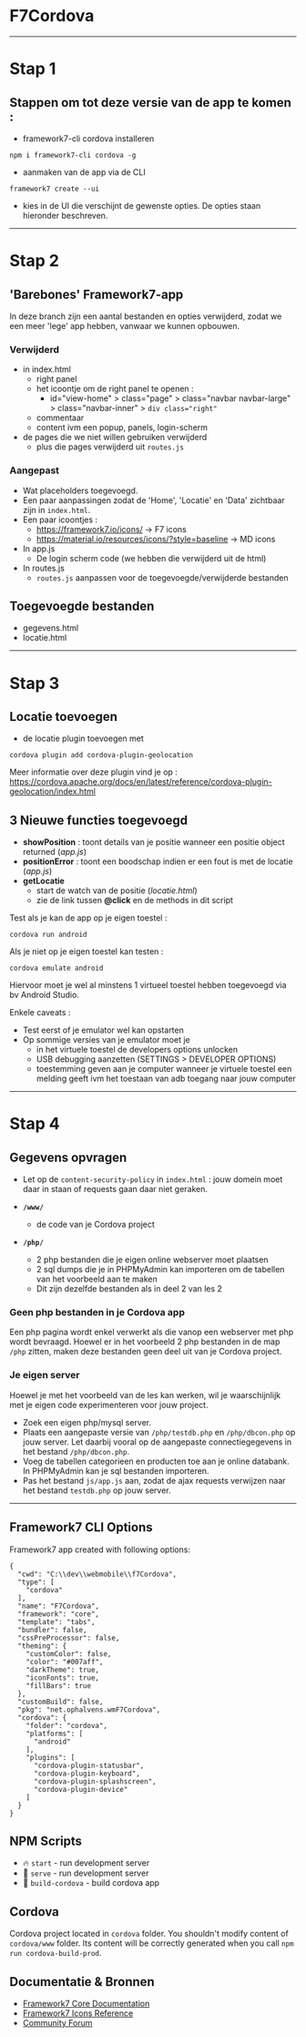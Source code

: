 # F7Cordova
---
# Stap 1
## Stappen om tot deze versie van de app te komen :
 * framework7-cli cordova installeren
 ```
 npm i framework7-cli cordova -g
 ```
 * aanmaken van de app via de CLI
 ```
 framework7 create --ui
 ```
 * kies in de UI die verschijnt de gewenste opties. 
   De opties staan hieronder beschreven.

---
# Stap 2
## 'Barebones' Framework7-app

In deze branch zijn een aantal bestanden en opties verwijderd, zodat we een meer 'lege' app hebben, vanwaar we kunnen opbouwen.

### Verwijderd 
 * in index.html
   * right panel
   * het icoontje om de right panel te openen :
     * id="view-home" > class="page" > class="navbar navbar-large" > class="navbar-inner" > ```div class="right"```
   * commentaar
   * content ivm een popup, panels, login-scherm  
 * de pages die we niet willen gebruiken verwijderd
   * plus die pages verwijderd uit ```routes.js```


### Aangepast 
 * Wat placeholders toegevoegd.
 * Een paar aanpassingen zodat de 'Home', 'Locatie' en 'Data' zichtbaar zijn in ```index.html```.
 * Een paar icoontjes :
   * https://framework7.io/icons/  -> F7 icons
   * https://material.io/resources/icons/?style=baseline -> MD icons
 * In app.js
   * De login scherm code (we hebben die verwijderd uit de html)
 * In routes.js
   * ```routes.js``` aanpassen voor de toegevoegde/verwijderde bestanden

## Toegevoegde bestanden
 * gegevens.html
 * locatie.html

---
# Stap 3
## Locatie toevoegen
 *  de locatie plugin toevoegen met 
 ```
 cordova plugin add cordova-plugin-geolocation
 ```
 Meer informatie over deze plugin vind je op : https://cordova.apache.org/docs/en/latest/reference/cordova-plugin-geolocation/index.html


## 3 Nieuwe functies toegevoegd 
  * **showPosition** : toont details van je positie wanneer een positie object returned (*app.js*)
  * **positionError** : toont een boodschap indien er een fout is met de locatie (*app.js*)
  * **getLocatie** 
    * start de watch van de positie (*locatie.html*)
    * zie de link tussen **@click** en de methods in dit script

Test als je kan de app op je eigen toestel :
```
cordova run android
```
Als je niet op je eigen toestel kan testen :
```
cordova emulate android
```
Hiervoor moet je wel al minstens 1 virtueel toestel hebben toegevoegd via bv Android Studio.

Enkele caveats :

* Test eerst of je emulator wel kan opstarten
* Op sommige versies van je emulator moet je
  * in het virtuele toestel de developers options unlocken
  * USB debugging aanzetten (SETTINGS > DEVELOPER OPTIONS)
  * toestemming geven aan je computer wanneer je virtuele toestel een melding geeft ivm het toestaan van adb toegang naar jouw computer

---
# Stap 4 
## Gegevens opvragen


* Let op de ```content-security-policy``` in ```index.html``` : jouw domein moet daar in staan of requests gaan daar niet geraken.

* **`/www/`**
  * de code van je Cordova project
* **`/php/`**
  * 2 php bestanden die je eigen online webserver moet plaatsen
  * 2 sql dumps die je in PHPMyAdmin kan importeren om de tabellen van het voorbeeld aan te maken
  * Dit zijn dezelfde bestanden als in deel 2 van les 2

### Geen php bestanden in je Cordova app
Een php pagina wordt enkel verwerkt als die vanop een webserver met php wordt bevraagd. Hoewel er in het voorbeeld 2 php bestanden in de map `/php` zitten, maken deze bestanden geen deel uit van je Cordova project.

### Je eigen server
Hoewel je met het voorbeeld van de les kan werken, wil je waarschijnlijk met je eigen code experimenteren voor jouw project.

* Zoek een eigen php/mysql server.
* Plaats een aangepaste versie van `/php/testdb.php` en `/php/dbcon.php` op jouw server. Let daarbij vooral op de aangepaste connectiegegevens in het bestand `/php/dbcon.php`.
* Voeg de tabellen categorieen en producten toe aan je online databank. In PHPMyAdmin kan je sql bestanden importeren.
* Pas het bestand `js/app.js` aan, zodat de ajax requests verwijzen naar het bestand `testdb.php` op jouw server.


---
## Framework7 CLI Options

Framework7 app created with following options:

```
{
  "cwd": "C:\\dev\\webmobile\\f7Cordova",
  "type": [
    "cordova"
  ],
  "name": "F7Cordova",
  "framework": "core",
  "template": "tabs",
  "bundler": false,
  "cssPreProcessor": false,
  "theming": {
    "customColor": false,
    "color": "#007aff",
    "darkTheme": true,
    "iconFonts": true,
    "fillBars": true
  },
  "customBuild": false,
  "pkg": "net.ophalvens.wmF7Cordova",
  "cordova": {
    "folder": "cordova",
    "platforms": [
      "android"
    ],
    "plugins": [
      "cordova-plugin-statusbar",
      "cordova-plugin-keyboard",
      "cordova-plugin-splashscreen",
      "cordova-plugin-device"
    ]
  }
}
```

## NPM Scripts

* 🔥 `start` - run development server
* 🔧 `serve` - run development server
* 📱 `build-cordova` - build cordova app
## Cordova

Cordova project located in `cordova` folder. You shouldn't modify content of `cordova/www` folder. Its content will be correctly generated when you call `npm run cordova-build-prod`.

## Documentatie & Bronnen

* [Framework7 Core Documentation](https://framework7.io/docs/)
* [Framework7 Icons Reference](https://framework7.io/icons/)
* [Community Forum](https://forum.framework7.io)
